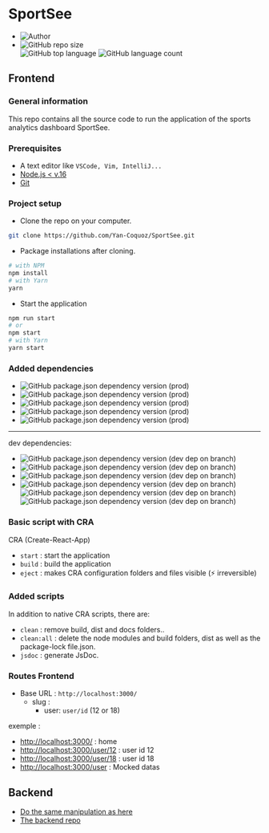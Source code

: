 # SportSee

- ![Author](<https://img.shields.io/badge/Author-Yan Coquoz-">)
- ![GitHub repo size](<https://img.shields.io/github/repo-size/Yan-Coquoz/SportSee>)  
![GitHub top language](https://img.shields.io/github/languages/top/Yan-Coquoz/SportSee)
![GitHub language count](https://img.shields.io/github/languages/count/Yan-Coquoz/SportSee)

## Frontend

### General information

This repo contains all the source code to run the application of the sports analytics dashboard SportSee.

### Prerequisites

- A text editor like `VSCode, Vim, IntelliJ...`
- [Node.js < v.16](https://nodejs.org/en/)
- [Git](https://git-scm.com/)

### Project setup

- Clone the repo on your computer.

````bash
git clone https://github.com/Yan-Coquoz/SportSee.git
````

- Package installations after cloning.

```bash
# with NPM
npm install
# with Yarn
yarn
```

- Start the application

```bash
npm run start
# or
npm start
# with Yarn
yarn start
```

### Added dependencies

- ![GitHub package.json dependency version (prod)](https://img.shields.io/github/package-json/dependency-version/Yan-Coquoz/SportSee/react)
- ![GitHub package.json dependency version (prod)](https://img.shields.io/github/package-json/dependency-version/Yan-Coquoz/SportSee/prop-types)
- ![GitHub package.json dependency version (prod)](https://img.shields.io/github/package-json/dependency-version/Yan-Coquoz/SportSee/react-router-dom)
- ![GitHub package.json dependency version (prod)](https://img.shields.io/github/package-json/dependency-version/Yan-Coquoz/SportSee/recharts?label=Rechart)
- ![GitHub package.json dependency version (prod)](https://img.shields.io/github/package-json/dependency-version/Yan-Coquoz/SportSee/axios)

---
dev dependencies:

- ![GitHub package.json dependency version (dev dep on branch)](https://img.shields.io/github/package-json/dependency-version/Yan-Coquoz/SportSee/dev/jsdoc)
- ![GitHub package.json dependency version (dev dep on branch)](https://img.shields.io/github/package-json/dependency-version/Yan-Coquoz/SportSee/dev/sass)
- ![GitHub package.json dependency version (dev dep on branch)](https://img.shields.io/github/package-json/dependency-version/Yan-Coquoz/SportSee/dev/prettier)
- ![GitHub package.json dependency version (dev dep on branch)](https://img.shields.io/github/package-json/dependency-version/Yan-Coquoz/SportSee/dev/eslint) ![GitHub package.json dependency version (dev dep on branch)](https://img.shields.io/github/package-json/dependency-version/Yan-Coquoz/SportSee/dev/eslint-config-prettier) ![GitHub package.json dependency version (dev dep on branch)](https://img.shields.io/github/package-json/dependency-version/Yan-Coquoz/SportSee/dev/eslint-plugin-react)

### Basic script with CRA

CRA (Create-React-App)

- `start` : start the application
- `build` : build the application
- `eject` : makes CRA configuration folders and files visible (⚡ irreversible)

### Added scripts

In addition to native CRA scripts, there are:

- `clean`     : remove build, dist and docs folders..
- `clean:all` : delete the node modules and build folders, dist as well as the package-lock file.json.
- `jsdoc`     : generate JsDoc.

### Routes Frontend

- Base URL : `http://localhost:3000/`
  - slug :
    - user: `user/id` (12 or 18)

exemple :

- [http://localhost:3000/](http://localhost:3000/) : home
- [http://localhost:3000/user/12](http://localhost:3000/user/12) : user id 12
- [http://localhost:3000/user/18](http://localhost:3000/user/18) : user id 18
- [http://localhost:3000/user](http://localhost:3000/user) : Mocked datas

## Backend

- [Do the same manipulation as here](#project-setup)
- [The backend repo](https://github.com/Yan-Coquoz/P12-Sportsee-backend)
